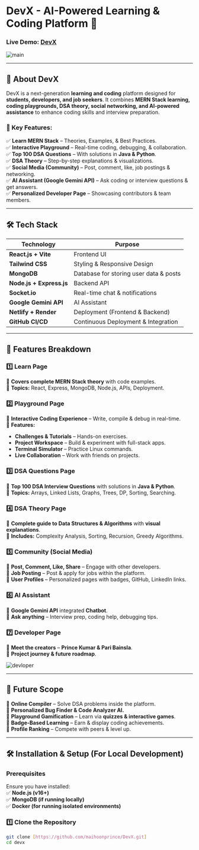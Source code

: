 # **DevX - AI-Powered Learning & Coding Platform 🚀**  
### **Live Demo:** [DevX](https://yourdevx.netlify.app)  
![main](https://github.com/user-attachments/assets/547d467d-2120-48d3-b940-b845b32370e6)

---

## **📌 About DevX**  
DevX is a next-generation **learning and coding** platform designed for **students, developers, and job seekers**. It combines **MERN Stack learning, coding playgrounds, DSA theory, social networking, and AI-powered assistance** to enhance coding skills and interview preparation.  

### **🎯 Key Features:**  
✅ **Learn MERN Stack** – Theories, Examples, & Best Practices.  
✅ **Interactive Playground** – Real-time coding, debugging, & collaboration.  
✅ **Top 100 DSA Questions** – With solutions in **Java & Python**.  
✅ **DSA Theory** – Step-by-step explanations & visualizations.  
✅ **Social Media (Community)** – Post, comment, like, job postings & networking.  
✅ **AI Assistant (Google Gemini API)** – Ask coding or interview questions & get answers.  
✅ **Personalized Developer Page** – Showcasing contributors & team members.  

---

## **🛠️ Tech Stack**
| **Technology**   | **Purpose**  |
|------------------|-------------|
| **React.js + Vite** | Frontend UI |
| **Tailwind CSS**  | Styling & Responsive Design |
| **MongoDB** | Database for storing user data & posts |
| **Node.js + Express.js** | Backend API |
| **Socket.io** | Real-time chat & notifications |
| **Google Gemini API** | AI Assistant |
| **Netlify + Render** | Deployment (Frontend & Backend) |
| **GitHub CI/CD** | Continuous Deployment & Integration |

---

## **🚀 Features Breakdown**
### **1️⃣ Learn Page**
📌 **Covers complete MERN Stack theory** with code examples.  
📌 **Topics:** React, Express, MongoDB, Node.js, APIs, Deployment.  

### **2️⃣ Playground Page**
📌 **Interactive Coding Experience** – Write, compile & debug in real-time.  
📌 **Features:**
- **Challenges & Tutorials** – Hands-on exercises.  
- **Project Workspace** – Build & experiment with full-stack apps.  
- **Terminal Simulator** – Practice Linux commands.  
- **Live Collaboration** – Work with friends on projects.  

### **3️⃣ DSA Questions Page**
📌 **Top 100 DSA Interview Questions** with solutions in **Java & Python**.  
📌 **Topics:** Arrays, Linked Lists, Graphs, Trees, DP, Sorting, Searching.  

### **4️⃣ DSA Theory Page**
📌 **Complete guide to Data Structures & Algorithms** with **visual explanations**.  
📌 **Includes:** Complexity Analysis, Sorting, Recursion, Greedy Algorithms.  

### **5️⃣ Community (Social Media)**
📌 **Post, Comment, Like, Share** – Engage with other developers.  
📌 **Job Posting** – Post & apply for jobs within the platform.  
📌 **User Profiles** – Personalized pages with badges, GitHub, LinkedIn links.  

### **6️⃣ AI Assistant**
📌 **Google Gemini API** integrated **Chatbot**.  
📌 **Ask anything** – Interview prep, coding help, debugging tips.  

### **7️⃣ Developer Page**
📌 **Meet the creators** – **Prince Kumar & Pari Bainsla**.  
📌 **Project journey & future roadmap**.

![devloper](https://github.com/user-attachments/assets/346064c9-e8c0-43b8-85e9-db74f6ff58c1)


---

## **📅 Future Scope**
🔹 **Online Compiler** – Solve DSA problems inside the platform.  
🔹 **Personalized Bug Finder & Code Analyzer AI.**  
🔹 **Playground Gamification** – Learn via **quizzes & interactive games**.  
🔹 **Badge-Based Learning** – Earn & display coding achievements.  
🔹 **Profile Ranking** – Compete with peers & level up.  

---

## **🛠️ Installation & Setup (For Local Development)**  
### **Prerequisites**  
Ensure you have installed:  
✅ **Node.js (v16+)**  
✅ **MongoDB (if running locally)**  
✅ **Docker (for running isolated environments)**  

### **1️⃣ Clone the Repository**  
```bash
git clone [https://github.com/maihoonprince/DevX.git]
cd devx
